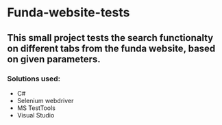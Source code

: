 # Funda-website-tests

## This small project tests the search functionalty on different tabs from the funda website, based on given parameters.

### Solutions used:
- C#
- Selenium webdriver
- MS TestTools
- Visual Studio